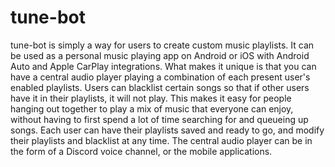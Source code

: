 # tune-bot

tune-bot is simply a way for users to create custom music playlists. 
It can be used as a personal music playing app on Android or iOS with Android Auto and Apple CarPlay integrations.
What makes it unique is that you can have a central audio player playing a combination of each present user's enabled playlists.
Users can blacklist certain songs so that if other users have it in their playlists, it will not play.
This makes it easy for people hanging out together to play a mix of music that everyone can enjoy,
without having to first spend a lot of time searching for and queueing up songs.
Each user can have their playlists saved and ready to go, and modify their playlists and blacklist at any time.
The central audio player can be in the form of a Discord voice channel, or the mobile applications.